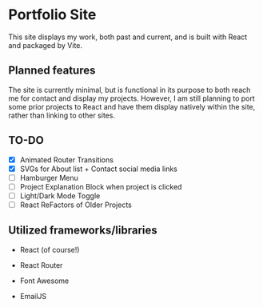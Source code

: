 # Portfolio Site

This site displays my work, both past and current, and is built with React and packaged by Vite.

## Planned features

The site is currently minimal, but is functional in its purpose to both reach me for contact and display my projects. However, I am still planning to port some prior projects to React and have them display natively within the site, rather than linking to other sites.

## TO-DO

- [X] Animated Router Transitions
- [X] SVGs for About list + Contact social media links
- [ ] Hamburger Menu
- [ ] Project Explanation Block when project is clicked
- [ ] Light/Dark Mode Toggle
- [ ] React ReFactors of Older Projects

## Utilized frameworks/libraries

- React (of course!)

- React Router

- Font Awesome

- EmailJS
